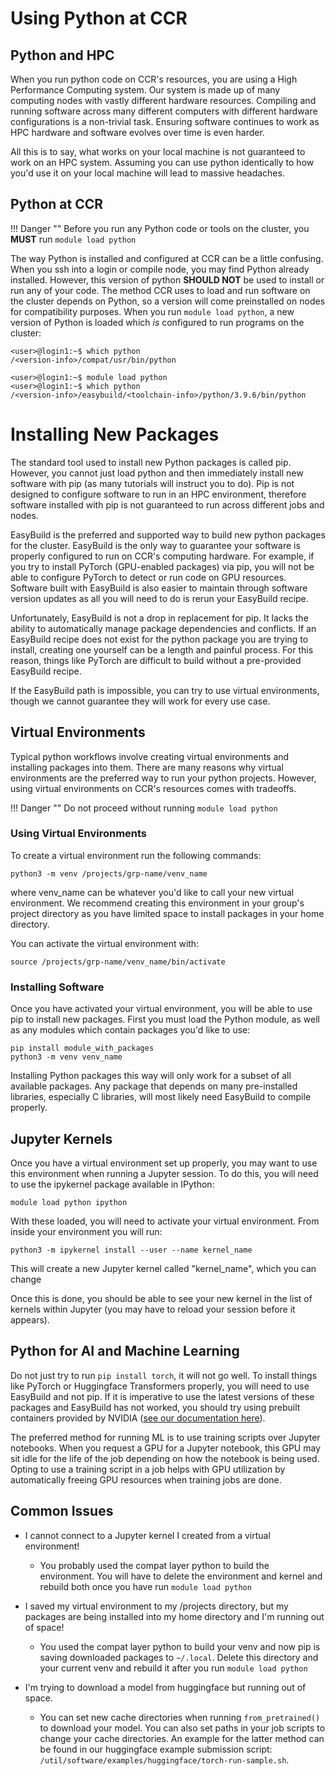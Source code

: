 # Using Python at CCR

## Python and HPC

When you run python code on CCR's resources, you are using a High Performance Computing system. Our system is made up of many computing nodes with vastly different hardware resources. Compiling and running software across many different computers with different hardware configurations is a non-trivial task. Ensuring software continues to work as HPC hardware and software evolves over time is even harder.

All this is to say, what works on your local machine is not guaranteed to work on an HPC system. Assuming you can use python identically to how you'd use it on your local machine will lead to massive headaches.

## Python at CCR

!!! Danger ""
    Before you run any Python code or tools on the cluster, you **MUST** run `module load python`

The way Python is installed and configured at CCR can be a little confusing. When you ssh into a login or compile node, you may find Python already installed. However, this version of python **SHOULD NOT** be used to install or run any of your code. The method CCR uses to load and run software on the cluster depends on Python, so a version will come preinstalled on nodes for compatibility purposes. When you run `module load python`, a new version of Python is loaded which _is_ configured to run programs on the cluster:

```
<user>@login1:~$ which python
/<version-info>/compat/usr/bin/python 

<user>@login1:~$ module load python
<user>@login1:~$ which python
/<version-info>/easybuild/<toolchain-info>/python/3.9.6/bin/python
```

# Installing New Packages

The standard tool used to install new Python packages is called pip. However, you cannot just load python and then immediately install new software with pip (as many tutorials will instruct you to do). Pip is not designed to configure software to run in an HPC environment, therefore software installed with pip is not guaranteed to run across different jobs and nodes.

EasyBuild is the preferred and supported way to build new python packages for the cluster. EasyBuild is the only way to guarantee your software is properly configured to run on CCR's computing hardware. For example, if you try to install PyTorch (GPU-enabled packages) via pip, you will not be able to configure PyTorch to detect or run code on GPU resources. Software built with EasyBuild is also easier to maintain through software version updates as all you will need to do is rerun your EasyBuild recipe.

Unfortunately, EasyBuild is not a drop in replacement for pip. It lacks the ability to automatically manage package dependencies and conflicts. If an EasyBuild recipe does not exist for the python package you are trying to install, creating one yourself can be a length and painful process. For this reason, things like PyTorch are difficult to build without a pre-provided EasyBuild recipe.

If the EasyBuild path is impossible, you can try to use virtual environments, though we cannot guarantee they will work for every use case. 

## Virtual Environments

Typical python workflows involve creating virtual environments and installing packages into them. There are many reasons why virtual environments are the preferred way to run your python projects. However, using virtual environments on CCR's resources comes with tradeoffs.  

!!! Danger ""
    Do not proceed without running `module load python`

### Using Virtual Environments

To create a virtual environment run the following commands:

```
python3 -m venv /projects/grp-name/venv_name
```

where venv_name can be whatever you'd like to call your new virtual environment. We recommend creating this environment in your group's project directory as you have limited space to install packages in your home directory.

You can activate the virtual environment with:

```
source /projects/grp-name/venv_name/bin/activate
``` 

### Installing Software

Once you have activated your virtual environment, you will be able to use pip to install new packages. First you must load the Python module, as well as any modules which contain packages you'd like to use:

```
pip install module_with_packages
python3 -m venv venv_name
```

Installing Python packages this way will only work for a subset of all available packages. Any package that depends on many pre-installed libraries, especially C libraries, will most likely need EasyBuild to compile properly.

## Jupyter Kernels

Once you have a virtual environment set up properly, you may want to use this environment when running a Jupyter session. To do this, you will need to use the ipykernel package available in IPython:

```
module load python ipython
```

With these loaded, you will need to activate your virtual environment. From inside your environment you will run:

```
python3 -m ipykernel install --user --name kernel_name
```

This will create a new Jupyter kernel called "kernel_name", which you can change  

Once this is done, you should be able to see your new kernel in the list of kernels within Jupyter (you may have to reload your session before it appears). 

## Python for AI and Machine Learning 

Do not just try to run `pip install torch`, it will not go well. To install things like PyTorch or Huggingface Transformers properly, you will need to use EasyBuild and not pip. If it is imperative to use the latest versions of these packages and EasyBuild has not worked, you should try using prebuilt containers provided by NVIDIA ([see our documentation here](/howto/containerization)).

The preferred method for running ML is to use training scripts over Jupyter notebooks. When you request a GPU for a Jupyter notebook, this GPU may sit idle for the life of the job depending on how the notebook is being used. Opting to use a training script in a job helps with GPU utilization by automatically freeing GPU resources when training jobs are done.

## Common Issues

- I cannot connect to a Jupyter kernel I created from a virtual environment!
    - You probably used the compat layer python to build the environment. You will have to delete the environment and kernel and rebuild both once you have run `module load python`

- I saved my virtual environment to my /projects directory, but my packages are being installed into my home directory and I'm running out of space!
    - You used the compat layer python to build your venv and now pip is saving downloaded packages to `~/.local`. Delete this directory and your current venv and rebuild it after you run `module load python`

- I'm trying to download a model from huggingface but running out of space.
    - You can set new cache directories when running `from_pretrained()` to download your model. You can also set paths in your job scripts to change your cache directories. An example for the latter method can be found in our huggingface example submission script: `/util/software/examples/huggingface/torch-run-sample.sh`.
